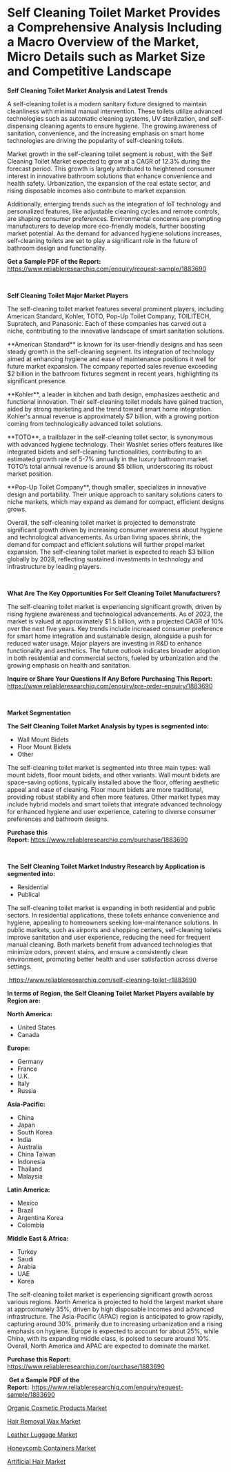 <p><h1>Self Cleaning Toilet Market Provides a Comprehensive Analysis Including a Macro Overview of the Market, Micro Details such as Market Size and Competitive Landscape</h1></p><p><strong>Self Cleaning Toilet Market Analysis and Latest Trends</strong></p>
<p><p>A self-cleaning toilet is a modern sanitary fixture designed to maintain cleanliness with minimal manual intervention. These toilets utilize advanced technologies such as automatic cleaning systems, UV sterilization, and self-dispensing cleaning agents to ensure hygiene. The growing awareness of sanitation, convenience, and the increasing emphasis on smart home technologies are driving the popularity of self-cleaning toilets.</p><p>Market growth in the self-cleaning toilet segment is robust, with the Self Cleaning Toilet Market expected to grow at a CAGR of 12.3% during the forecast period. This growth is largely attributed to heightened consumer interest in innovative bathroom solutions that enhance convenience and health safety. Urbanization, the expansion of the real estate sector, and rising disposable incomes also contribute to market expansion.</p><p>Additionally, emerging trends such as the integration of IoT technology and personalized features, like adjustable cleaning cycles and remote controls, are shaping consumer preferences. Environmental concerns are prompting manufacturers to develop more eco-friendly models, further boosting market potential. As the demand for advanced hygiene solutions increases, self-cleaning toilets are set to play a significant role in the future of bathroom design and functionality.</p></p>
<p><strong>Get a Sample PDF of the Report:&nbsp;</strong> <a href="https://www.reliableresearchiq.com/enquiry/request-sample/1883690?utm_campaign=1159&utm_medium=2&utm_source=Github&utm_content=ia&utm_term=05042025&utm_id=self-cleaning-toilet">https://www.reliableresearchiq.com/enquiry/request-sample/1883690</a></p>
<p>&nbsp;</p>
<p><strong>Self Cleaning Toilet Major Market Players</strong></p>
<p><p>The self-cleaning toilet market features several prominent players, including American Standard, Kohler, TOTO, Pop-Up Toilet Company, TOILITECH, Supratech, and Panasonic. Each of these companies has carved out a niche, contributing to the innovative landscape of smart sanitation solutions.</p><p>**American Standard** is known for its user-friendly designs and has seen steady growth in the self-cleaning segment. Its integration of technology aimed at enhancing hygiene and ease of maintenance positions it well for future market expansion. The company reported sales revenue exceeding $2 billion in the bathroom fixtures segment in recent years, highlighting its significant presence.</p><p>**Kohler**, a leader in kitchen and bath design, emphasizes aesthetic and functional innovation. Their self-cleaning toilet models have gained traction, aided by strong marketing and the trend toward smart home integration. Kohler's annual revenue is approximately $7 billion, with a growing portion coming from technologically advanced toilet solutions.</p><p>**TOTO**, a trailblazer in the self-cleaning toilet sector, is synonymous with advanced hygiene technology. Their Washlet series offers features like integrated bidets and self-cleaning functionalities, contributing to an estimated growth rate of 5-7% annually in the luxury bathroom market. TOTO’s total annual revenue is around $5 billion, underscoring its robust market position.</p><p>**Pop-Up Toilet Company**, though smaller, specializes in innovative design and portability. Their unique approach to sanitary solutions caters to niche markets, which may expand as demand for compact, efficient designs grows.</p><p>Overall, the self-cleaning toilet market is projected to demonstrate significant growth driven by increasing consumer awareness about hygiene and technological advancements. As urban living spaces shrink, the demand for compact and efficient solutions will further propel market expansion. The self-cleaning toilet market is expected to reach $3 billion globally by 2028, reflecting sustained investments in technology and infrastructure by leading players.</p></p>
<p>&nbsp;</p>
<p><strong>What Are The Key Opportunities For Self Cleaning Toilet Manufacturers?</strong></p>
<p><p>The self-cleaning toilet market is experiencing significant growth, driven by rising hygiene awareness and technological advancements. As of 2023, the market is valued at approximately $1.5 billion, with a projected CAGR of 10% over the next five years. Key trends include increased consumer preference for smart home integration and sustainable design, alongside a push for reduced water usage. Major players are investing in R&D to enhance functionality and aesthetics. The future outlook indicates broader adoption in both residential and commercial sectors, fueled by urbanization and the growing emphasis on health and sanitation.</p></p>
<p><strong>Inquire or Share Your Questions If Any Before Purchasing This Report:</strong> <a href="https://www.reliableresearchiq.com/enquiry/pre-order-enquiry/1883690?utm_campaign=1159&utm_medium=2&utm_source=Github&utm_content=ia&utm_term=05042025&utm_id=self-cleaning-toilet">https://www.reliableresearchiq.com/enquiry/pre-order-enquiry/1883690</a></p>
<p>&nbsp;</p>
<p><strong>Market Segmentation</strong></p>
<p><strong>The Self Cleaning Toilet Market Analysis by types is segmented into:</strong></p>
<p><ul><li>Wall Mount Bidets</li><li>Floor Mount Bidets</li><li>Other</li></ul></p>
<p><p>The self-cleaning toilet market is segmented into three main types: wall mount bidets, floor mount bidets, and other variants. Wall mount bidets are space-saving options, typically installed above the floor, offering aesthetic appeal and ease of cleaning. Floor mount bidets are more traditional, providing robust stability and often more features. Other market types may include hybrid models and smart toilets that integrate advanced technology for enhanced hygiene and user experience, catering to diverse consumer preferences and bathroom designs.</p></p>
<p><strong>Purchase this Report:&nbsp;</strong><a href="https://www.reliableresearchiq.com/purchase/1883690?utm_campaign=1159&utm_medium=2&utm_source=Github&utm_content=ia&utm_term=05042025&utm_id=self-cleaning-toilet">https://www.reliableresearchiq.com/purchase/1883690</a></p>
<p>&nbsp;</p>
<p><strong>The Self Cleaning Toilet Market Industry Research by Application is segmented into:</strong></p>
<p><ul><li>Residential</li><li>Publical</li></ul></p>
<p><p>The self-cleaning toilet market is expanding in both residential and public sectors. In residential applications, these toilets enhance convenience and hygiene, appealing to homeowners seeking low-maintenance solutions. In public markets, such as airports and shopping centers, self-cleaning toilets improve sanitation and user experience, reducing the need for frequent manual cleaning. Both markets benefit from advanced technologies that minimize odors, prevent stains, and ensure a consistently clean environment, promoting better health and user satisfaction across diverse settings.</p></p>
<p><a href="https://www.reliableresearchiq.com/self-cleaning-toilet-r1883690?utm_campaign=1159&utm_medium=2&utm_source=Github&utm_content=ia&utm_term=05042025&utm_id=self-cleaning-toilet">&nbsp;https://www.reliableresearchiq.com/self-cleaning-toilet-r1883690</a></p>
<p><strong>In terms of Region, the Self Cleaning Toilet Market Players available by Region are:</strong></p>
<p>
    <p> <strong> North America: </strong>
        <ul>
            <li>United States</li>
            <li>Canada</li>
        </ul>
        </p> 
    <p> <strong> Europe: </strong>
        <ul>
            <li>Germany</li>
            <li>France</li>
            <li>U.K.</li>
            <li>Italy</li>
            <li>Russia</li>
        </ul>
        </p> 
    <p> <strong> Asia-Pacific: </strong>
        <ul>
            <li>China</li>
            <li>Japan</li>
            <li>South Korea</li>
            <li>India</li>
            <li>Australia</li>
            <li>China Taiwan</li>
            <li>Indonesia</li>
            <li>Thailand</li>
            <li>Malaysia</li>
        </ul>
        </p> 
    <p> <strong> Latin America: </strong>
        <ul>
            <li>Mexico</li>
            <li>Brazil</li>
            <li>Argentina Korea</li>
            <li>Colombia</li>
        </ul>
        </p> 
    <p> <strong> Middle East & Africa: </strong>
        <ul>
            <li>Turkey</li>
            <li>Saudi</li>
            <li>Arabia</li>
            <li>UAE</li>
            <li>Korea</li>
        </ul>
    </p>
    </p>
<p><p>The self-cleaning toilet market is experiencing significant growth across various regions. North America is projected to hold the largest market share at approximately 35%, driven by high disposable incomes and advanced infrastructure. The Asia-Pacific (APAC) region is anticipated to grow rapidly, capturing around 30%, primarily due to increasing urbanization and a rising emphasis on hygiene. Europe is expected to account for about 25%, while China, with its expanding middle class, is poised to secure around 10%. Overall, North America and APAC are expected to dominate the market.</p></p>
<p><strong>Purchase this Report: </strong><a href="https://www.reliableresearchiq.com/purchase/1883690?utm_campaign=1159&utm_medium=2&utm_source=Github&utm_content=ia&utm_term=05042025&utm_id=self-cleaning-toilet">https://www.reliableresearchiq.com/purchase/1883690</a></p>
<p>&nbsp;<strong>Get a Sample PDF of the Report:&nbsp;&nbsp;</strong><a href="https://www.reliableresearchiq.com/enquiry/request-sample/1883690?utm_campaign=1159&utm_medium=2&utm_source=Github&utm_content=ia&utm_term=05042025&utm_id=self-cleaning-toilet">https://www.reliableresearchiq.com/enquiry/request-sample/1883690</a></p>
<p><strong></strong></p>
<p><p><a href="https://github.com/safatabhee/Market-Research-Report-List-1/blob/main/organic-cosmetic-products-market.md?utm_campaign=1159&utm_medium=2&utm_source=Github&utm_content=ia&utm_term=05042025&utm_id=self-cleaning-toilet">Organic Cosmetic Products Market</a></p><p><a href="https://github.com/sivyerloucks/Market-Research-Report-List-1/blob/main/hair-removal-wax-market.md?utm_campaign=1159&utm_medium=2&utm_source=Github&utm_content=ia&utm_term=05042025&utm_id=self-cleaning-toilet">Hair Removal Wax Market</a></p><p><a href="https://github.com/dubelsuehsik/Market-Research-Report-List-1/blob/main/leather-luggage-market.md?utm_campaign=1159&utm_medium=2&utm_source=Github&utm_content=ia&utm_term=05042025&utm_id=self-cleaning-toilet">Leather Luggage Market</a></p><p><a href="https://github.com/resiebustin/Market-Research-Report-List-1/blob/main/honeycomb-containers-market.md?utm_campaign=1159&utm_medium=2&utm_source=Github&utm_content=ia&utm_term=05042025&utm_id=self-cleaning-toilet">Honeycomb Containers Market</a></p><p><a href="https://github.com/rndwazeri/Market-Research-Report-List-1/blob/main/artificial-hair-market.md?utm_campaign=1159&utm_medium=2&utm_source=Github&utm_content=ia&utm_term=05042025&utm_id=self-cleaning-toilet">Artificial Hair Market</a></p></p>